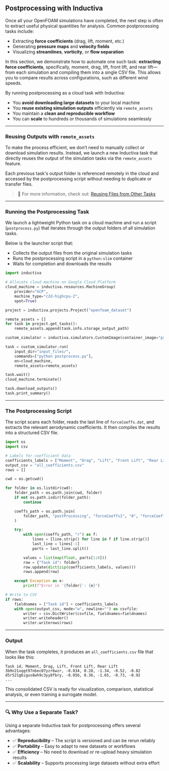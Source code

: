 ## Postprocessing with Inductiva

Once all your OpenFOAM simulations have completed, the next step is often to extract useful physical quantities for analysis. Common postprocessing tasks include:

- Extracting **force coefficients** (drag, lift, moment, etc.)
- Generating **pressure maps** and **velocity fields**
- Visualizing **streamlines**, **vorticity**, or **flow separation**

In this section, we demonstrate how to automate one such task: **extracting force coefficients**, specifically, moment, drag, lift, front lift, and rear lift—from each simulation and compiling them into a single CSV file. This allows you to compare results across configurations, such as different wind speeds.

By running postprocessing as a cloud task with Inductiva:
- You **avoid downloading large datasets** to your local machine
- You **reuse existing simulation outputs** efficiently via `remote_assets`
- You maintain a **clean and reproducible workflow**
- You can **scale** to hundreds or thousands of simulations seamlessly

---

### Reusing Outputs with `remote_assets`

To make the process efficient, we don’t need to manually collect or download simulation results. Instead, we launch a new Inductiva task that directly reuses the output of the simulation tasks via the `remote_assets` feature.

Each previous task's output folder is referenced remotely in the cloud and accessed by the postprocessing script without needing to duplicate or transfer files.

> 🔗 For more information, check out: [Reusing Files from Other Tasks](https://inductiva.ai/guides/scale-up/reuse-files/reuse-files)

---

### Running the Postprocessing Task

We launch a lightweight Python task on a cloud machine and run a script (`postprocess.py`) that iterates through the output folders of all simulation tasks.

Below is the launcher script that:
- Collects the output files from the original simulation tasks
- Runs the postprocessing script in a `python:slim` container
- Waits for completion and downloads the results


```python
import inductiva

# Allocate cloud machine on Google Cloud Platform
cloud_machine = inductiva.resources.MachineGroup(
    provider="GCP",
    machine_type="c2d-highcpu-2",
    spot=True)

project = inductiva.projects.Project("openfoam_dataset")

remote_assets = []
for task in project.get_tasks():
    remote_assets.append(task.info.storage_output_path)

custom_simulator = inductiva.simulators.CustomImage(container_image="python:slim")

task = custom_simulator.run(
    input_dir="input_files/",
    commands=["python postprocess.py"],
    on=cloud_machine,
    remote_assets=remote_assets)

task.wait()
cloud_machine.terminate()

task.download_outputs()
task.print_summary()
```

---

### The Postprocessing Script

The script scans each folder, reads the last line of `forceCoeffs.dat`, and extracts the relevant aerodynamic coefficients. It then compiles the results into a structured CSV file.


```python
import os
import csv

# Labels for coefficient data
coefficients_labels = ["Moment", "Drag", "Lift", "Front Lift", "Rear Lift"]
output_csv = "all_coefficients.csv"
rows = []

cwd = os.getcwd()

for folder in os.listdir(cwd):
    folder_path = os.path.join(cwd, folder)
    if not os.path.isdir(folder_path):
        continue

    coeffs_path = os.path.join(
        folder_path, "postProcessing", "forceCoeffs1", "0", "forceCoeffs.dat"
    )

    try:
        with open(coeffs_path, "r") as f:
            lines = [line.strip() for line in f if line.strip()]
            last_line = lines[-1]
            parts = last_line.split()

        values = list(map(float, parts[1:6]))
        row = {"Task id": folder}
        row.update(dict(zip(coefficients_labels, values)))
        rows.append(row)

    except Exception as e:
        print(f"Error in '{folder}': {e}")

# Write to CSV
if rows:
    fieldnames = ["Task id"] + coefficients_labels
    with open(output_csv, mode="w", newline="") as csvfile:
        writer = csv.DictWriter(csvfile, fieldnames=fieldnames)
        writer.writeheader()
        writer.writerows(rows)
```

---

### Output

When the task completes, it produces an `all_coefficients.csv` file that looks like this:

```
Task id, Moment, Drag, Lift, Front Lift, Rear Lift
3b9n21xqqt97nbec07yzr6wzr, -0.034, 0.28, -1.34, -0.52, -0.82
d5r521g6igus8wh9c3yy8fbry, -0.056, 0.36, -1.65, -0.73, -0.92
...
```

This consolidated CSV is ready for visualization, comparison, statistical analysis, or even training a surrogate model.

---

### 🔍 Why Use a Separate Task?

Using a separate Inductiva task for postprocessing offers several advantages:

- ✅ **Reproducibility** – The script is versioned and can be rerun reliably
- ✅ **Portability** – Easy to adapt to new datasets or workflows
- ✅ **Efficiency** – No need to download or re-upload heavy simulation results
- ✅ **Scalability** – Supports processing large datasets without extra effort
